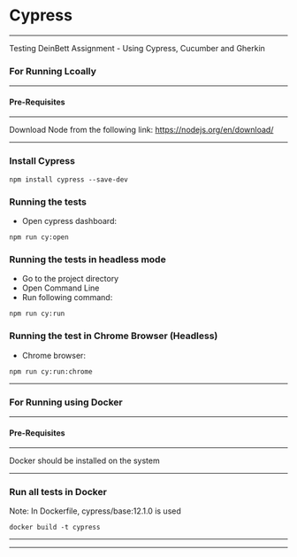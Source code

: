 # Cypress 
---
Testing DeinBett Assignment - Using Cypress, Cucumber and Gherkin

### For Running Lcoally
---
#### Pre-Requisites
---
Download Node from the following link: https://nodejs.org/en/download/

---
### Install Cypress

```
npm install cypress --save-dev
```

### Running the tests

- Open cypress dashboard:
```
npm run cy:open
```

### Running the tests in headless mode
- Go to the project directory 
- Open Command Line
- Run following command:
```
npm run cy:run
```

### Running the test in Chrome Browser (Headless)

- Chrome browser:
```
npm run cy:run:chrome
```
---

### For Running using Docker
---
#### Pre-Requisites
----
Docker should be installed on the system

---

### Run all tests in Docker

Note: In Dockerfile,  cypress/base:12.1.0 is used

```
docker build -t cypress
```
---

---
